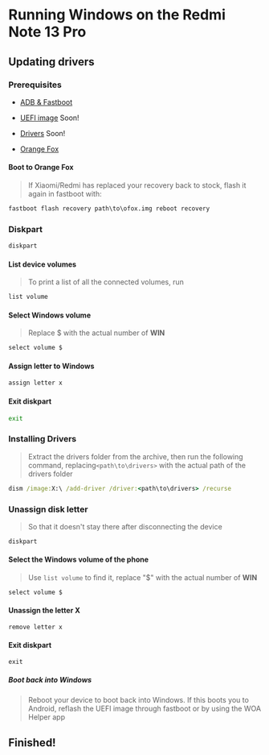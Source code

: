 # Running Windows on the Redmi Note 13 Pro

## Updating drivers

### Prerequisites
- [ADB & Fastboot](https://developer.android.com/studio/releases/platform-tools)

- [UEFI image]() Soon!
  
- [Drivers]() Soon!
  
- [Orange Fox](https://orangefox.download/device/garnet) 

#### Boot to Orange Fox
> If Xiaomi/Redmi has replaced your recovery back to stock, flash it again in fastboot with:
```cmd
fastboot flash recovery path\to\ofox.img reboot recovery
```
### Diskpart
```cmd
diskpart
```
#### List device volumes
> To print a list of all the connected volumes, run
```cmd
list volume
```
#### Select Windows volume
> Replace $ with the actual number of **WIN**
```cmd
select volume $
```
#### Assign letter to Windows
```cmd
assign letter x
```
#### Exit diskpart
```cmd
exit
```
### Installing Drivers
> Extract the drivers folder from the archive, then run the following command, replacing`<path\to\drivers>` with the actual path of the drivers folder
```cmd
dism /image:X:\ /add-driver /driver:<path\to\drivers> /recurse
```
### Unassign disk letter
> So that it doesn't stay there after disconnecting the device
```cmd
diskpart
```
#### Select the Windows volume of the phone
> Use `list volume` to find it, replace "$" with the actual number of **WIN**
```diskpart
select volume $
```
#### Unassign the letter X
```diskpart
remove letter x
```
#### Exit diskpart
```diskpart
exit
```
##### Boot back into Windows
> Reboot your device to boot back into Windows. If this boots you to Android, reflash the UEFI image through fastboot or by using the WOA Helper app

## Finished!

